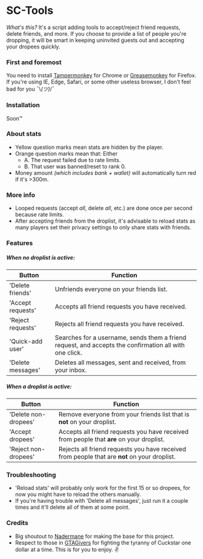 # SC-Tools

*What's this?* It's a script adding tools to accept/reject friend requests, delete friends, and more. If you choose to provide a list of people you're dropping, it will be smart in keeping uninvited guests out and accepting your dropees quickly.

### First and foremost
You need to install [Tampermonkey](https://chrome.google.com/webstore/detail/tampermonkey/dhdgffkkebhmkfjojejmpbldmpobfkfo) for Chrome or [Greasemonkey](https://addons.mozilla.org/en-US/firefox/addon/greasemonkey/) for Firefox.
If you're using IE, Edge, Safari, or some other useless browser, I don't feel bad for you ¯\\_(ツ)_/¯

### Installation
Soon™

### About stats
* Yellow question marks mean stats are hidden by the player.
* Orange question marks mean that: Either
  * A. The request failed due to rate limits.
  * B. That user was banned/reset to rank 0.
* Money amount *(which includes bank + wallet)* will automatically turn red if it's >300m.

### More info
* Looped requests (accept *all*, delete *all*, etc.) are done once per second because rate limits.
* After accepting friends from the droplist, it's advisable to reload stats as many players set their privacy settings to only share stats with friends.

### Features
##### When no droplist is active:
Button | Function
-------|---------
'Delete friends' | Unfriends everyone on your friends list.
'Accept requests' | Accepts all friend requests you have received.
'Reject requests' | Rejects all friend requests you have received.
'Quick-add user' | Searches for a username, sends them a friend request, and accepts the confirmation all with one click.
'Delete messages' | Deletes all messages, sent and received, from your inbox.

##### When a droplist is active:
Button | Function
-------|---------
'Delete non-dropees' | Remove everyone from your friends list that is __not__ on your droplist.
'Accept dropees' | Accepts all friend requests you have received from people that __are__ on your droplist.
'Reject non-dropees' | Rejects all friend requests you have received from people that are __not__ on your droplist.

### Troubleshooting
* 'Reload stats' will probably only work for the first 15 or so dropees, for now you might have to reload the others manually.
* If you're having trouble with 'Delete all messages', just run it a couple times and it'll delete all of them at some point.

### Credits
* Big shoutout to [Nadermane](https://github.com/Nadermane) for making the base for this project.
* Respect to those in [GTAGivers](https://discord.gg/gtagivers) for fighting the tyranny of Cuckstar one dollar at a time. This is for you to enjoy. :v:
